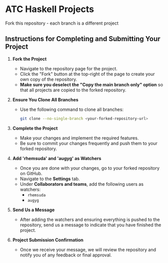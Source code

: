 # ATC Haskell Projects
Fork this repository - each branch is a different project

## Instructions for Completing and Submitting Your Project

1. **Fork the Project**
   - Navigate to the repository page for the project.
   - Click the "Fork" button at the top-right of the page to create your own copy of the repository.
   - **Make sure you deselect the "Copy the main branch only" option** so that all projects are copied to the forked repository.

3. **Ensure You Clone All Branches**
   - Use the following command to clone all branches:
     ```bash
     git clone --no-single-branch <your-forked-repository-url>
     ```

4. **Complete the Project**
   - Make your changes and implement the required features.
   - Be sure to commit your changes frequently and push them to your forked repository.

5. **Add 'rhemsuda' and 'augyg' as Watchers**
   - Once you are done with your changes, go to your forked repository on GitHub.
   - Navigate to the **Settings** tab.
   - Under **Collaborators and teams**, add the following users as watchers:
     - `rhemsuda`
     - `augyg`

6. **Send Us a Message**
   - After adding the watchers and ensuring everything is pushed to the repository, send us a message to indicate that you have finished the project.

7. **Project Submission Confirmation**
   - Once we receive your message, we will review the repository and notify you of any feedback or final approval.
